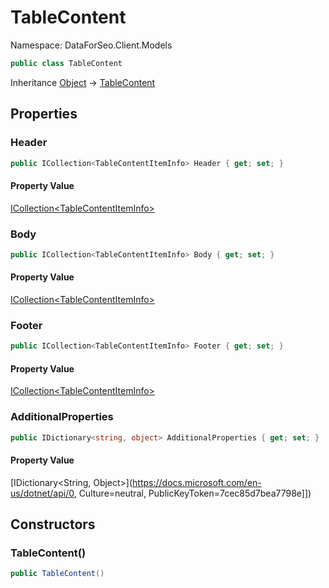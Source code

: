 # TableContent

Namespace: DataForSeo.Client.Models

```csharp
public class TableContent
```

Inheritance [Object](https://docs.microsoft.com/en-us/dotnet/api/Object) → [TableContent](./TableContent.md)

## Properties

### **Header**

```csharp
public ICollection<TableContentItemInfo> Header { get; set; }
```

#### Property Value

[ICollection&lt;TableContentItemInfo&gt;](./TableContentItemInfo.md)<br>

### **Body**

```csharp
public ICollection<TableContentItemInfo> Body { get; set; }
```

#### Property Value

[ICollection&lt;TableContentItemInfo&gt;](./TableContentItemInfo.md)<br>

### **Footer**

```csharp
public ICollection<TableContentItemInfo> Footer { get; set; }
```

#### Property Value

[ICollection&lt;TableContentItemInfo&gt;](./TableContentItemInfo.md)<br>

### **AdditionalProperties**

```csharp
public IDictionary<string, object> AdditionalProperties { get; set; }
```

#### Property Value

[IDictionary&lt;String, Object&gt;](https://docs.microsoft.com/en-us/dotnet/api/0, Culture=neutral, PublicKeyToken=7cec85d7bea7798e]])<br>

## Constructors

### **TableContent()**

```csharp
public TableContent()
```
